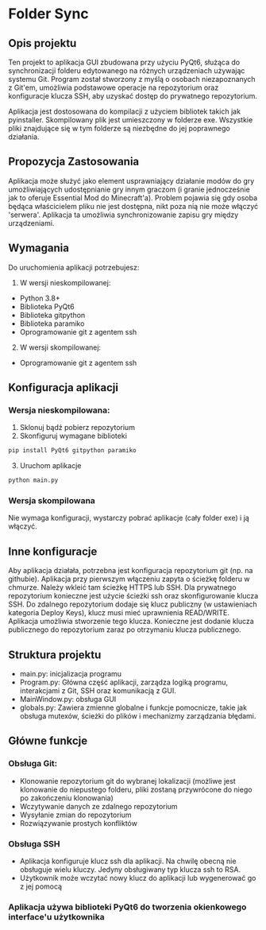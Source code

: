 # Folder Sync 

## Opis projektu
Ten projekt to aplikacja GUI zbudowana przy użyciu PyQt6, służąca do synchronizacji folderu edytowanego na różnych urządzeniach używając systemu Git. Program został stworzony z myślą o osobach niezapoznanych z Git'em, umożliwia podstawowe operacje na repozytorium oraz konfiguracje klucza SSH, aby uzyskać dostęp do prywatnego repozytorium. 

Aplikacja jest dostosowana do kompilacji z użyciem bibliotek takich jak pyinstaller. Skompilowany plik jest umieszczony w folderze exe. Wszystkie pliki znajdujące się w tym folderze są niezbędne do jej poprawnego działania. 

## Propozycja Zastosowania 
Aplikacja może służyć jako element usprawniający działanie modów do gry umożliwiających udostępnianie gry innym graczom (i granie jednocześnie jak to oferuje Essential Mod do Minecraft'a). Problem pojawia się gdy osoba będąca właścicielem pliku nie jest dostępna, nikt poza nią nie może włączyć 'serwera'. Aplikacja ta umożliwia synchronizowanie zapisu gry między urządzeniami. 
## Wymagania
Do uruchomienia aplikacji potrzebujesz:
1. W wersji nieskompilowanej: 
- Python 3.8+
- Biblioteka PyQt6
- Biblioteka gitpython 
- Biblioteka paramiko
- Oprogramowanie git z agentem ssh
2. W wersji skompilowanej:
- Oprogramowanie git z agentem ssh

## Konfiguracja aplikacji
### Wersja nieskompilowana:
1. Sklonuj bądź pobierz repozytorium
2. Skonfiguruj wymagane biblioteki
```cmd
pip install PyQt6 gitpython paramiko
```
3. Uruchom aplikacje 
```cmd
python main.py
```
### Wersja skompilowana
Nie wymaga konfiguracji, wystarczy pobrać aplikacje (cały folder exe) i ją włączyć.

## Inne konfiguracje
Aby aplikacja działała, potrzebna jest konfiguracja repozytorium git (np. na githubie). Aplikacja przy pierwszym włączeniu zapyta o ścieżkę folderu w chmurze. Należy wkleić tam ścieżkę HTTPS lub SSH. Dla prywatnego repozytorium konieczne jest użycie ścieżki ssh oraz skonfigurowanie klucza SSH. Do zdalnego repozytorium dodaje się klucz publiczny (w ustawieniach kategoria Deploy Keys), klucz musi mieć uprawnienia READ/WRITE. Aplikacja umożliwia stworzenie tego klucza. Konieczne jest dodanie klucza publicznego do repozytorium zaraz po otrzymaniu klucza publicznego. 

## Struktura projektu
- main.py: inicjalizacja programu 
- Program.py: Główna część aplikacji, zarządza logiką programu, interakcjami z Git, SSH oraz komunikacją z GUI.
- MainWindow.py: obsługa GUI 
- globals.py: Zawiera zmienne globalne i funkcje pomocnicze, takie jak obsługa mutexów, ścieżki do plików i mechanizmy zarządzania błędami.

## Główne funkcje

### Obsługa Git: 
- Klonowanie repozytorium git do wybranej lokalizacji (możliwe jest klonowanie do niepustego folderu, pliki zostaną przywrócone do niego po zakończeniu klonowania)
- Wczytywanie danych ze zdalnego repozytorium
- Wysyłanie zmian do repozytorium
- Rozwiązywanie prostych konfliktów 
### Obsługa SSH
- Aplikacja konfiguruje klucz ssh dla aplikacji. Na chwilę obecną nie obsługuje wielu kluczy. Jedyny obsługiwany typ klucza ssh to RSA.
- Użytkownik może wczytać nowy klucz do aplikacji lub wygenerować go z jej pomocą
### Aplikacja używa biblioteki PyQt6 do tworzenia okienkowego interface'u użytkownika 
